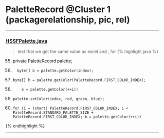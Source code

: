 # PaletteRecord @Cluster 1 (packagerelationship, pic, rel)

***

### [HSSFPalette.java](https://searchcode.com/codesearch/view/15642312/)
> test that we get the same value as excel and , for 
{% highlight java %}
55. private PaletteRecord palette;
74.       byte[] b = palette.getColor(index);
93.     byte[] b = palette.getColor(PaletteRecord.FIRST_COLOR_INDEX);
95.         b = palette.getColor(++i))
143.     palette.setColor(index, red, green, blue);
160.     for (i = (short) PaletteRecord.FIRST_COLOR_INDEX; i < PaletteRecord.STANDARD_PALETTE_SIZE + PaletteRecord.FIRST_COLOR_INDEX; b = palette.getColor(++i))
{% endhighlight %}

***


